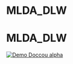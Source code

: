 # MLDA_DLW
# MLDA_DLW
[![Demo Doccou alpha](https://j.gifs.com/6X5m3Q.gif)](https://www.youtube.com/watch?v=P0cLbh7dY5M&feature=emb_logo)